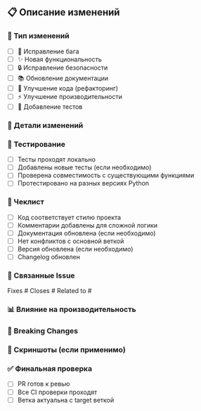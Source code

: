 ## 📋 Описание изменений

<!-- Опишите что изменилось в этом PR -->

### 🎯 Тип изменений
- [ ] 🐛 Исправление бага
- [ ] ✨ Новая функциональность
- [ ] 🔒 Исправление безопасности
- [ ] 📚 Обновление документации
- [ ] 🎨 Улучшение кода (рефакторинг)
- [ ] ⚡ Улучшение производительности
- [ ] 🧪 Добавление тестов

### 🔧 Детали изменений

<!-- Подробно опишите что именно изменилось -->

### 🧪 Тестирование

- [ ] Тесты проходят локально
- [ ] Добавлены новые тесты (если необходимо)
- [ ] Проверена совместимость с существующими функциями
- [ ] Протестировано на разных версиях Python

### 📝 Чеклист

- [ ] Код соответствует стилю проекта
- [ ] Комментарии добавлены для сложной логики
- [ ] Документация обновлена (если необходимо)
- [ ] Нет конфликтов с основной веткой
- [ ] Версия обновлена (если необходимо)
- [ ] Changelog обновлен

### 🔗 Связанные Issue

<!-- Укажите номера связанных issues -->
Fixes #
Closes #
Related to #

### 📊 Влияние на производительность

<!-- Есть ли изменения в производительности? -->

### 🚨 Breaking Changes

<!-- Есть ли изменения, нарушающие обратную совместимость? -->

### 📸 Скриншоты (если применимо)

<!-- Добавьте скриншоты для UI изменений -->

### ✅ Финальная проверка

- [ ] PR готов к ревью
- [ ] Все CI проверки проходят
- [ ] Ветка актуальна с target веткой